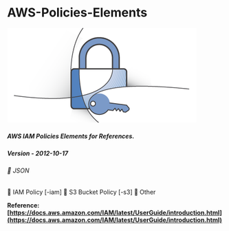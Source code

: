 # AWS-Policies-Elements

![picture alt](image.png "IAM")    

##### AWS IAM Policies Elements for References.
##### Version - 2012-10-17
###### :mega: JSON 

:mag_right: IAM Policy [-iam]
:mag_right: S3 Bucket Policy [-s3]
:mag_right: Other 
  
**Reference: [https://docs.aws.amazon.com/IAM/latest/UserGuide/introduction.html](https://docs.aws.amazon.com/IAM/latest/UserGuide/introduction.html)**
